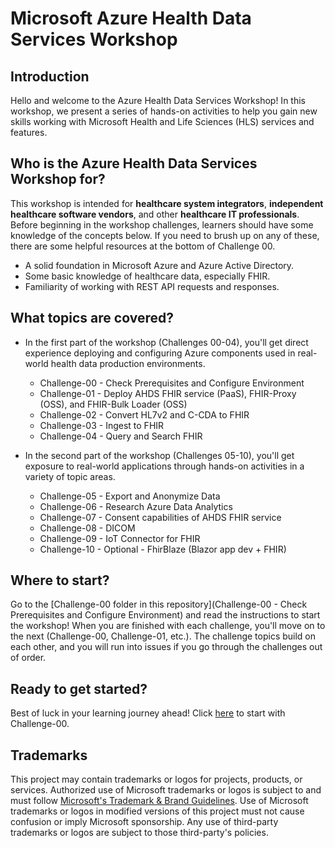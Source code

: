 # Microsoft Azure Health Data Services Workshop

## Introduction

Hello and welcome to the Azure Health Data Services Workshop! In this workshop, we present a series of hands-on activities to help you gain new skills working with Microsoft Health and Life Sciences (HLS) services and features.

## Who is the Azure Health Data Services Workshop for?

This workshop is intended for **healthcare system integrators**, **independent healthcare software vendors**, and other **healthcare IT professionals**. Before beginning in the workshop challenges, learners should have some knowledge of the concepts below. If you need to brush up on any of these, there are some helpful resources at the bottom of Challenge 00.

+ A solid foundation in Microsoft Azure and Azure Active Directory.
+ Some basic knowledge of healthcare data, especially FHIR.
+ Familiarity of working with REST API requests and responses.

## What topics are covered?

+ In the first part of the workshop (Challenges 00-04), you'll get direct experience deploying and configuring Azure components used in real-world health data production environments.

  + Challenge-00 - Check Prerequisites and Configure Environment
  + Challenge-01 - Deploy AHDS FHIR service (PaaS), FHIR-Proxy (OSS), and FHIR-Bulk Loader (OSS)
  + Challenge-02 - Convert HL7v2 and C-CDA to FHIR
  + Challenge-03 - Ingest to FHIR
  + Challenge-04 - Query and Search FHIR

+ In the second part of the workshop (Challenges 05-10), you'll get exposure to real-world applications through hands-on activities in a variety of topic areas.

  + Challenge-05 - Export and Anonymize Data
  + Challenge-06 - Research Azure Data Analytics
  + Challenge-07 - Consent capabilities of AHDS FHIR service
  + Challenge-08 - DICOM
  + Challenge-09 - IoT Connector for FHIR
  + Challenge-10 - Optional - FhirBlaze (Blazor app dev + FHIR)

## Where to start?

Go to the [Challenge-00 folder in this repository](Challenge-00 - Check Prerequisites and Configure Environment) and read the instructions to start the workshop! When you are finished with each challenge, you'll move on to the next (Challenge-00, Challenge-01, etc.). The challenge topics build on each other, and you will run into issues if you go through the challenges out of order.

## Ready to get started?  

Best of luck in your learning journey ahead! Click [here](<./Challenge-00 - Check prerequisites and configure environment>) to start with Challenge-00.

## Trademarks

This project may contain trademarks or logos for projects, products, or services. Authorized use of Microsoft
trademarks or logos is subject to and must follow
[Microsoft's Trademark & Brand Guidelines](https://www.microsoft.com/legal/intellectualproperty/trademarks/usage/general).
Use of Microsoft trademarks or logos in modified versions of this project must not cause confusion or imply Microsoft sponsorship.
Any use of third-party trademarks or logos are subject to those third-party's policies.
